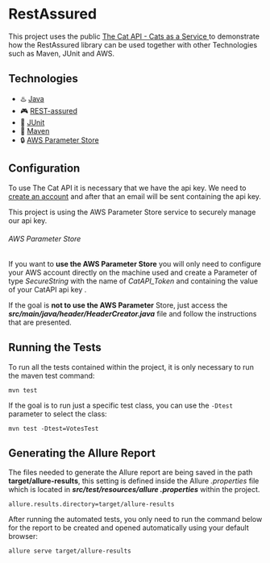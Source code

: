 # RestAssured

This project uses the public [The Cat API - Cats as a Service
](https://thecatapi.com/) to demonstrate how the RestAssured library can be used together with other Technologies such as Maven, JUnit and AWS.

## Technologies
- :hotsprings:	[Java](https://www.java.com/)
- :video_game:	[REST-assured](https://rest-assured.io/)
- :space_invader:	[JUnit](https://junit.org/junit5/)
- :gift:	[Maven](https://maven.apache.org/)
- :lock:	[AWS Parameter Store](https://docs.aws.amazon.com/pt_br/systems-manager/latest/userguide/systems-manager-parameter-store.html)


## Configuration
To use The Cat API it is necessary that we have the api key. We need to [create an account](https://thecatapi.com/signup) and after that an email will be sent containing the api key.

This project is using the AWS Parameter Store service to securely manage our api key.

 ###### AWS Parameter Store

If you want to **use the AWS Parameter Store** you will only need to configure your AWS account directly on the machine used and create a Parameter of type *SecureString* with the name of *CatAPI_Token* and containing the value of your CatAPI api key .

If the goal is **not to use the AWS Parameter** Store, just access the **_src/main/java/header/HeaderCreator.java_** file and follow the instructions that are presented.

## Running the Tests
To run all the tests contained within the project, it is only necessary to run the maven test command:
```
mvn test
```

If the goal is to run just a specific test class, you can use the ```-Dtest``` parameter to select the class:
```
mvn test -Dtest=VotesTest
```

## Generating the Allure Report
The files needed to generate the Allure report are being saved in the path **target/allure-results**, this setting is defined inside the Allure *.properties* file which is located in **_src/test/resources/allure .properties_** within the project.
```
allure.results.directory=target/allure-results
```

After running the automated tests, you only need to run the command below for the report to be created and opened automatically using your default browser:
```
allure serve target/allure-results
```
